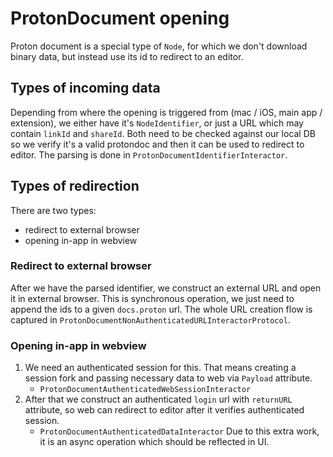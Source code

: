 # ProtonDocument opening

Proton document is a special type of `Node`, for which we don't download binary data, but instead use its id to redirect to an editor.

## Types of incoming data
Depending from where the opening is triggered from (mac / iOS, main app / extension), we either have it's `NodeIdentifier`, or just a URL which may contain `linkId` and `shareId`. Both need to be checked against our local DB so we verify it's a valid protondoc and then it can be used to redirect to editor.
The parsing is done in `ProtonDocumentIdentifierInteractor`.

## Types of redirection
There are two types:
- redirect to external browser
- opening in-app in webview

### Redirect to external browser
After we have the parsed identifier, we construct an external URL and open it in external browser. 
This is synchronous operation, we just need to append the ids to a given `docs.proton` url.
The whole URL creation flow is captured in `ProtonDocumentNonAuthenticatedURLInteractorProtocol`.

### Opening in-app in webview
1. We need an authenticated session for this. That means creating a session fork and passing necessary data to web via `Payload` attribute.
    - `ProtonDocumentAuthenticatedWebSessionInteractor`
2. After that we construct an authenticated `login` url with `returnURL` attribute, so web can redirect to editor after it verifies authenticated session.
    - `ProtonDocumentAuthenticatedDataInteractor`
Due to this extra work, it is an async operation which should be reflected in UI.

